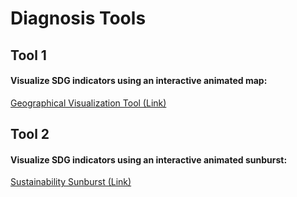 # Diagnosis Tools

## Tool 1
#### Visualize SDG indicators using an interactive animated map:
[Geographical Visualization Tool (Link)](https://mybinder.org/v2/gh/leonardodecastro/analytics_for_society/main?urlpath=%2Fvoila%2Frender%2Ftool_1_map_visualization.ipynb)

## Tool 2
#### Visualize SDG indicators using an interactive animated sunburst:
[Sustainability Sunburst (Link)](https://mybinder.org/v2/gh/leonardodecastro/analytics_for_society/main?urlpath=%2Fvoila%2Frender%2Ftool_2_sunburst.ipynb)
